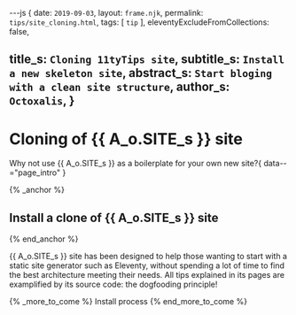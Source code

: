 ---js
{
  date:      `2019-09-03`,
  layout:    `frame.njk`,
  permalink: `tips/site_cloning.html`,
  tags:      [ `tip` ],
  eleventyExcludeFromCollections: false,

  title_s:     `Cloning 11tyTips site`,
  subtitle_s:  `Install a new skeleton site`,
  abstract_s:  `Start bloging with a clean site structure`,
  author_s:    `Octoxalis`,
}
---
[comment]: # (======== Post ========)
# Cloning of {{ A_o.SITE_s }} site

Why not use {{ A_o.SITE_s }} as a boilerplate for your own new site?{ data--="page_intro" }

{% _anchor %}
## Install a clone of {{ A_o.SITE_s }} site
{% end_anchor %}


{{ A_o.SITE_s }} site has been designed to help those wanting to start with a static site generator such as Eleventy, without spending a lot of time to find the best architecture meeting their needs. All tips explained in its pages are examplified by its source code: the dogfooding principle!

{% _more_to_come %}
Install process
{% end_more_to_come %}


[comment]: # (======== Links ========)

